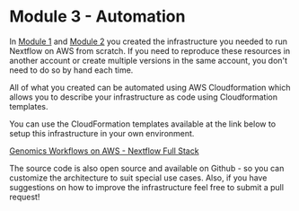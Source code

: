 # Module 3 - Automation

In [Module 1](./module-1__aws-resources.md) and [Module 2](./module-2__running-nextflow.md) you created the infrastructure you needed to run Nextflow on AWS from scratch.  If you need to reproduce these resources in another account or create multiple versions in the same account, you don't need to do so by hand each time.

All of what you created can be automated using AWS Cloudformation which allows you to describe your infrastructure as code using Cloudformation templates.

You can use the CloudFormation templates available at the link below to setup this infrastructure in your own environment.

[Genomics Workflows on AWS - Nextflow Full Stack](https://docs.opendata.aws/genomics-workflows/orchestration/nextflow/nextflow-overview/#full-stack-deployment)

The source code is also open source and available on Github - so you can customize the architecture to suit special use cases.  Also, if you have suggestions on how to improve the infrastructure feel free to submit a pull request!
